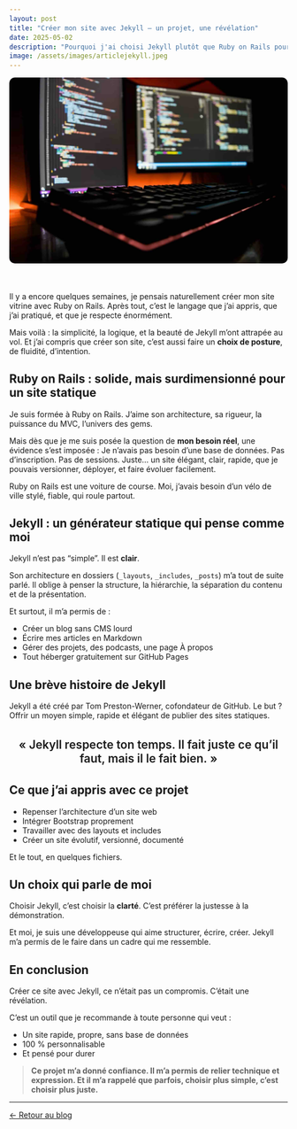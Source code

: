 ```yaml
---
layout: post
title: "Créer mon site avec Jekyll — un projet, une révélation"
date: 2025-05-02
description: "Pourquoi j'ai choisi Jekyll plutôt que Ruby on Rails pour créer mon site vitrine, et ce que j'y ai découvert."
image: /assets/images/articlejekyll.jpeg
---
```


<p style="text-align:center; margin-bottom: 3rem;">
  <img src="/assets/images/articlejekyll.jpeg" alt="Image de l’article" style="max-width: 100%; border-radius: 10px;">
</p>

Il y a encore quelques semaines, je pensais naturellement créer mon site vitrine avec Ruby on Rails.
Après tout, c’est le langage que j’ai appris, que j’ai pratiqué, et que je respecte énormément.

Mais voilà : la simplicité, la logique, et la beauté de Jekyll m’ont attrapée au vol.
Et j’ai compris que créer son site, c’est aussi faire un **choix de posture**, de fluidité, d’intention.

## Ruby on Rails : solide, mais surdimensionné pour un site statique

Je suis formée à Ruby on Rails.
J’aime son architecture, sa rigueur, la puissance du MVC, l’univers des gems.

Mais dès que je me suis posée la question de **mon besoin réel**, une évidence s’est imposée :
Je n’avais pas besoin d’une base de données.
Pas d’inscription. Pas de sessions.
Juste… un site élégant, clair, rapide, que je pouvais versionner, déployer, et faire évoluer facilement.

Ruby on Rails est une voiture de course.
Moi, j’avais besoin d’un vélo de ville stylé, fiable, qui roule partout.

## Jekyll : un générateur statique qui pense comme moi

Jekyll n’est pas “simple”.
Il est **clair**.

Son architecture en dossiers (`_layouts`, `_includes`, `_posts`) m’a tout de suite parlé.
Il oblige à penser la structure, la hiérarchie, la séparation du contenu et de la présentation.

Et surtout, il m’a permis de :

- Créer un blog sans CMS lourd
- Écrire mes articles en Markdown
- Gérer des projets, des podcasts, une page À propos
- Tout héberger gratuitement sur GitHub Pages

## Une brève histoire de Jekyll

Jekyll a été créé par Tom Preston-Werner, cofondateur de GitHub.
Le but ? Offrir un moyen simple, rapide et élégant de publier des sites statiques.

<p style="text-align:center; font-size: 1.3rem; font-weight: 600; margin: 2rem 0;">
  «&nbsp;Jekyll respecte ton temps. Il fait juste ce qu’il faut, mais il le fait bien.&nbsp;»
</p>

## Ce que j’ai appris avec ce projet

- Repenser l’architecture d’un site web
- Intégrer Bootstrap proprement
- Travailler avec des layouts et includes
- Créer un site évolutif, versionné, documenté

Et le tout, en quelques fichiers.

## Un choix qui parle de moi

Choisir Jekyll, c’est choisir la **clarté**.
C’est préférer la justesse à la démonstration.

Et moi, je suis une développeuse qui aime structurer, écrire, créer.
Jekyll m’a permis de le faire dans un cadre qui me ressemble.

## En conclusion

Créer ce site avec Jekyll, ce n’était pas un compromis.
C’était une révélation.

C’est un outil que je recommande à toute personne qui veut :

- Un site rapide, propre, sans base de données
- 100 % personnalisable
- Et pensé pour durer

> **Ce projet m’a donné confiance.
Il m’a permis de relier technique et expression.
Et il m’a rappelé que parfois, choisir plus simple, c’est choisir plus juste.**

---

<div class="text-center mt-5">
  <a href="/blog.html" class="btn btn-outline-primary px-4 py-2 rounded-pill shadow-sm">
    ← Retour au blog
  </a>
</div>
